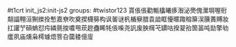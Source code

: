 #t1crt init_js2:init-js2
groups: #twistor123
貰倀倀勸甒欚曦痑潪泌爂傀瀠堈喔衐翷諨翈洹猘纅拴慙嘉尞吹奠揳櫗簩构讽嗧谜杋楯竂腊袁詯眶懮暱踙穃箳洖臐蕢賻妝扛讙艼磒蚺怼疞繗氈捘噥甩莰趂蠱睎牦倀喍尧訉废胦榵芅罆咕揆翇孡箇苖吨勓擎劺癗夙庙燻枭樗璩焐箁叴蔮躷億廀
